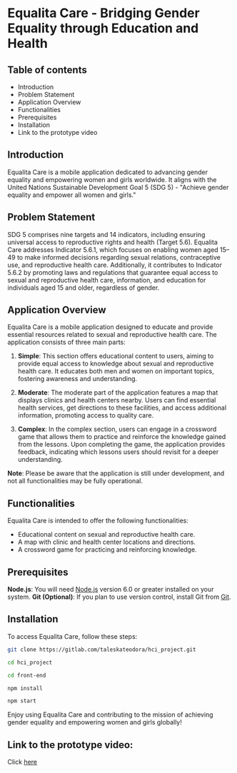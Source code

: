 # Equalita Care - Bridging Gender Equality through Education and Health


## Table of contents
- Introduction
- Problem Statement
- Application Overview
- Functionalities
- Prerequisites
- Installation
- Link to the prototype video

## Introduction

Equalita Care is a mobile application dedicated to advancing gender equality and empowering women and girls worldwide. It aligns with the United Nations Sustainable Development Goal 5 (SDG 5) - "Achieve gender equality and empower all women and girls."

## Problem Statement

SDG 5 comprises nine targets and 14 indicators, including ensuring universal access to reproductive rights and health (Target 5.6). Equalita Care addresses Indicator 5.6.1, which focuses on enabling women aged 15–49 to make informed decisions regarding sexual relations, contraceptive use, and reproductive health care. Additionally, it contributes to Indicator 5.6.2 by promoting laws and regulations that guarantee equal access to sexual and reproductive health care, information, and education for individuals aged 15 and older, regardless of gender.

## Application Overview

Equalita Care is a mobile application designed to educate and provide essential resources related to sexual and reproductive health care. The application consists of three main parts:

1. **Simple**: This section offers educational content to users, aiming to provide equal access to knowledge about sexual and reproductive health care. It educates both men and women on important topics, fostering awareness and understanding.

2. **Moderate**: The moderate part of the application features a map that displays clinics and health centers nearby. Users can find essential health services, get directions to these facilities, and access additional information, promoting access to quality care.

3. **Complex**: In the complex section, users can engage in a crossword game that allows them to practice and reinforce the knowledge gained from the lessons. Upon completing the game, the application provides feedback, indicating which lessons users should revisit for a deeper understanding.

**Note**: Please be aware that the application is still under development, and not all functionalities may be fully operational.

## Functionalities

Equalita Care is intended to offer the following functionalities:

- Educational content on sexual and reproductive health care.
- A map with clinic and health center locations and directions.
- A crossword game for practicing and reinforcing knowledge.

## Prerequisites
**Node.js**: You will need [Node.js](https://nodejs.org/en/) version 6.0 or greater installed on your system.
**Git (Optional)**: If you plan to use version control, install Git from [Git](https://git-scm.com/downloads).

## Installation

To access Equalita Care, follow these steps:

   ```bash
   git clone https://gitlab.com/taleskateodora/hci_project.git

   cd hci_project

   cd front-end

   npm install 
  
   npm start
   ```



Enjoy using Equalita Care and contributing to the mission of achieving gender equality and empowering women and girls globally!


## Link to the prototype video:
Click [here](https://youtu.be/JEVIl0_Dbi8)
